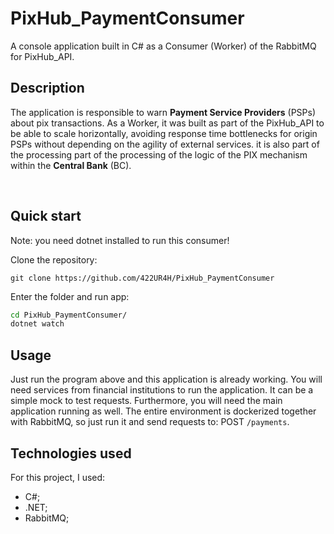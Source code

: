 # PixHub_PaymentConsumer

A console application built in C# as a Consumer (Worker) of the RabbitMQ for PixHub_API.

## Description

The application is responsible to warn **Payment Service Providers** (PSPs) about pix transactions. As a Worker, it was built as part of the PixHub_API to be able to scale horizontally, avoiding response time bottlenecks for origin PSPs without depending on the agility of external services.
it is also part of the processing part of the processing of the logic of the PIX mechanism within the **Central Bank** (BC).

<br />

## Quick start

Note: you need dotnet installed to run this consumer!

Clone the repository:

`git clone https://github.com/422UR4H/PixHub_PaymentConsumer`


Enter the folder and run app:

```bash
cd PixHub_PaymentConsumer/
dotnet watch
```

## Usage

Just run the program above and this application is already working. You will need services from financial institutions to run the application. It can be a simple mock to test requests.
Furthermore, you will need the main application running as well. The entire environment is dockerized together with RabbitMQ, so just run it and send requests to: POST `/payments`.


## Technologies used

For this project, I used:

- C#;
- .NET;
- RabbitMQ;
